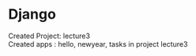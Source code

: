 # Django

Created Project: lecture3                                      
Created apps : hello, newyear, tasks in project lecture3
